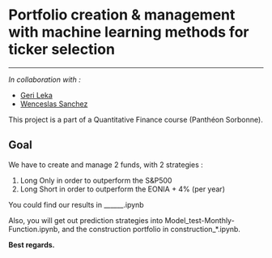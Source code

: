 # Portfolio creation & management with machine learning methods for ticker selection
---

*In collaboration with :*
- [Geri Leka](https://github.com/gerileka)
- [Wenceslas Sanchez](https://github.com/Orlogskapten)

This project is a part of a Quantitative Finance course (Panthéon Sorbonne).

## Goal

We have to create and manage 2 funds, with 2 strategies :
1) Long Only in order to outperform the S&P500
2) Long Short in order to outperform the EONIA + 4% (per year)

You could find our results in ______.ipynb

Also, you will get out prediction strategies into Model_test-Monthly-Function.ipynb, and the construction portfolio in construction_\*.ipynb.


**Best regards.**
